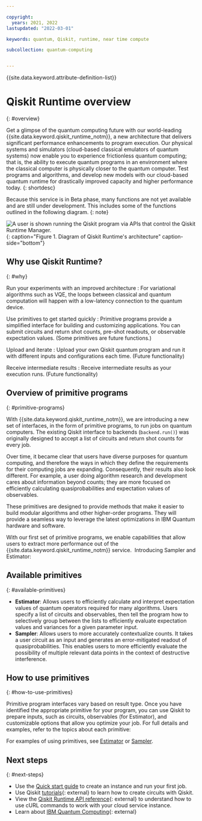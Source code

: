 ```yaml
---

copyright:
  years: 2021, 2022
lastupdated: "2022-03-01"

keywords: quantum, Qiskit, runtime, near time compute

subcollection: quantum-computing


---
```



{{site.data.keyword.attribute-definition-list}}


# Qiskit Runtime overview
{: #overview}

Get a glimpse of the quantum computing future with our world-leading {{site.data.keyword.qiskit_runtime_notm}}, a new architecture that delivers significant performance enhancements to program execution. Our physical systems and simulators (cloud-based classical emulators of quantum systems) now enable you to experience frictionless quantum computing; that is, the ability to execute quantum programs in an environment where the classical computer is physically closer to the quantum computer.  Test programs and algorithms, and develop new models with our cloud-based quantum runtime for drastically improved capacity and higher performance today.
{: shortdesc}

Because this service is in Beta phase, many functions are not yet available and are still under development. This includes some of the functions outlined in the following diagram.
{: note}


![A user is shown running the Qiskit program via APIs that control the Qiskit Runtime Manager.](images/Qiskit_Runtime_architecture.png "Qiskit Runtime architecture diagram"){: caption="Figure 1. Diagram of Qiskit Runtime's architecture" caption-side="bottom"}


## Why use Qiskit Runtime?
{: #why}

Run your experiments with an improved architecture
:   For variational algorithms such as VQE, the loops between classical and quantum computation will happen with a low-latency connection to the quantum device.

Use primitives to get started quickly
:   Primitive programs provide a simplified interface for building and customizing applications. You can submit circuits and return shot counts, pre-shot readouts, or observable expectation values. (Some primitives are future functions.)

Upload and iterate
:   Upload your own Qiskit quantum program and run it with different inputs and configurations each time. (Future functionality)

Receive intermediate results
:   Receive intermediate results as your execution runs. (Future functionality)


## Overview of primitive programs
{: #primitive-programs}

With {{site.data.keyword.qiskit_runtime_notm}}, we are introducing a new set of interfaces, in the form of primitive programs, to run jobs on quantum computers. The existing Qiskit interface to backends (`backend.run()`) was originally designed to accept a list of circuits and return shot counts for every job.

Over time, it became clear that users have diverse purposes for quantum computing, and therefore the ways in which they define the requirements for their computing jobs are expanding. Consequently, their results also look different. For example, a user doing algorithm research and development cares about information beyond counts; they are more focused on efficiently calculating quasiprobabilities and expectation values of observables.

These primitives are designed to provide methods that make it easier to build modular algorithms and other higher-order programs. They will provide a seamless way to leverage the latest optimizations in IBM Quantum hardware and software.   

With our first set of primitive programs, we enable capabilities that allow users to extract more performance out of the {{site.data.keyword.qiskit_runtime_notm}} service.  Introducing Sampler and Estimator:

## Available primitives
{: #available-primitives}

* **Estimator**: Allows users to efficiently calculate and interpret expectation values of quantum operators required for many algorithms. Users specify a list of circuits and observables, then tell the program how to selectively group between the lists to efficiently evaluate expectation values and variances for a given parameter input.
* **Sampler**: Allows users to more accurately contextualize counts. It takes a user circuit as an input and generates an error-mitigated readout of quasiprobabilities. This enables users to more efficiently evaluate the possibility of multiple relevant data points in the context of destructive interference. 

## How to use primitives
{: #how-to-use-primitives}

Primitive program interfaces vary based on result type. Once you have identified the appropriate primitive for your program, you can use Qiskit to prepare inputs, such as circuits, observables (for Estimator), and customizable options that allow you optimize your job.  For full details and examples, refer to the topics about each primitive:

For examples of using primitives, see [Estimator](/docs/quantum-computing?topic=quantum-computing-example-estimator) or  [Sampler](/docs/quantum-computing?topic=quantum-computing-example-sampler).


## Next steps
{: #next-steps}

- Use the [Quick start guide](/docs/quantum-computing?topic=quantum-computing-quickstart) to create an instance and run your first job.
- Use Qiskit [tutorials](https://qiskit.org/documentation/tutorials.html){: external} to learn how to create circuits with Qiskit.
- View the [Qiskit Runtime API reference](/apidocs/quantum-computing){: external} to understand how to use cURL commands to work with your cloud service instance.
- Learn about [IBM Quantum Computing](https://www.ibm.com/quantum-computing/){: external}

